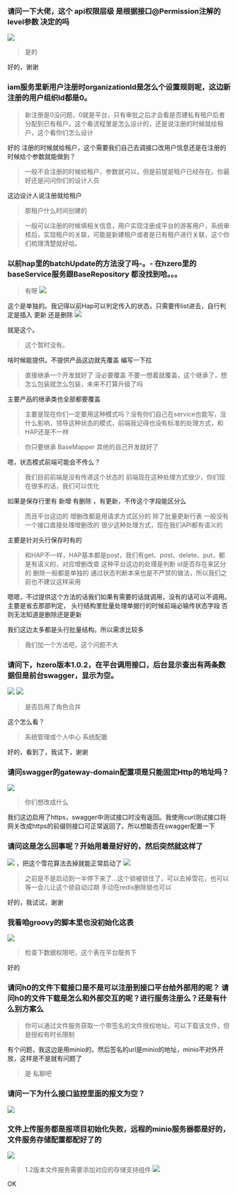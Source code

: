 ### 请问一下大佬，这个 api权限层级 是根据接口@Permission注解的level参数 决定的吗
![](https://img2018.cnblogs.com/blog/1231979/202002/1231979-20200206213738206-329706007.png)

>是的

好的，谢谢


###  iam服务里新用户注册时organizationId是怎么个设置规则呢，这边新注册的用户组织Id都是0。
>新注册是0没问题，0就是平台，只有审批之后才会看是否建私有租户后者分配到已有租户。这个看流程里是怎么设计的，还是说注册的时候就给租户，这个看你们怎么设计

好的
注册的时候就给租户，这个需要我们自己去调接口改用户信息还是在注册的时候给个参数就能做到？


>一般不会注册的时候给租户，参数就可以，但是前提是租户已经存在。你最好还是问问你们的设计人员

这边设计人说注册就给租户

>那租户什么时间创建的

>一般可以注册的时候填相关信息，用户实现注册成平台的游客用户，系统审核后，实现租户的关联，可能是新建租户或者是已有租户进行关联，这个你们梳理清楚就好哈。



### 以前hap里的batchUpdate的方法没了吗-。- 在hzero里的baseService服务跟BaseRepository 都没找到哈。。。

>有呀
![](https://img2018.cnblogs.com/blog/1231979/202002/1231979-20200206213935580-2120161259.png)


这个是单独的。我记得以前Hap可以判定传入的状态，只需要传list进去，自行判定是插入 更新 还是删除
![](https://img2018.cnblogs.com/blog/1231979/202002/1231979-20200206214002291-1590561652.png)

就是这个。

>这个暂时没有。

啥时候能提供。不提供产品这边就先覆盖 编写一下拉

>直接继承一个开发就好了
>没必要覆盖
>不要一想着就覆盖，这个继承了，想怎么包装就怎么包装，未来不打算升级了吗

主要产品的继承类也全部都要覆盖

>主要是现在你们一定要用这种模式吗？没有你们自己在service也能写，没什么影响，领导这种状态的模式，前端我记得也没有标准的处理方式，和HAP还是不一样

>你只要继承 BaseMapper 其他的自己开发就好了

嗯，状态模式前端可能会不传么？

>我们目前前端是没有传递这个状态的
>前端现在这种处理方式很少，你们现在很多的话，我们可以优化


如果是保存行里有 新增 有删除 ，有更新，不传这个字段能区分么

>而且平台这边的  增删改都是用请求方式区分的  除了批量更新行表   一般没有一个接口直接处理增删改的
>很少这种处理方式，现在我们API都有语义的

主要是针对头行保存时有的


>和HAP不一样，HAP基本都是post，我们有get、post、delete、put，都是有语义的，对应增删改查
>这种平台这边的处理是判断 id是否存在来区分的   删除一般都是单独的
>通过状态判断本来也是不严禁的做法，所以我们之前也不建议这样采用

嗯嗯，不过提供这个方法的话我们如果有需要的话就调用，没有的话可以不调用。
主要是省去那部判定，
头行结构里批量处理单据行的时候前端必输传状态字段
否则无法知道是删除还是更新

我们这边太多都是头行批量结构。所以需求比较多

>我们加一个方法吧，这个问题不大



### 请问下，hzero版本1.0.2，在平台调用接口，后台显示查出有两条数据但是前台swagger，显示为空。
![](https://img2018.cnblogs.com/blog/1231979/202002/1231979-20200206214413146-342607731.png)
![](https://img2018.cnblogs.com/blog/1231979/202002/1231979-20200206214419207-1371328365.png)

>是否启用了角色合并

这个怎么看？

>系统管理或个人中心
>系统配置

好的，看到了，我试下，谢谢



### 请问swagger的gateway-domain配置项是只能固定Http的地址吗？
![](https://img2018.cnblogs.com/blog/1231979/202002/1231979-20200206214457532-634023066.png)

>你们想改成什么

我们这边启用了https，swagger中测试接口时没有返回。我使用curl测试接口将网关改成https的前缀则接口可正常返回了。所以想能否在swagger配置一下



### 请问这是怎么回事呢？开始用着是好好的，然后突然就这样了
![](https://img2018.cnblogs.com/blog/1231979/202002/1231979-20200206214515970-312359424.png)
，把这个雪花算法去掉就能正常启动了
![](https://img2018.cnblogs.com/blog/1231979/202002/1231979-20200206214530494-322406157.png)


>之前是不是启动到一半停下来了…这个锁被锁住了，可以去掉雪花，也可以等一会儿让这个锁自动过期
>手动在redis删除锁也可以

好的，我试试，谢谢


### 我看咱groovy的脚本里也没初始化这表
![](https://img2018.cnblogs.com/blog/1231979/202002/1231979-20200206214719529-967909888.png)

>检查下数据权限吧，这个表在平台服务下

好的



### 请问h0的文件下载接口是不是可以注册到接口平台给外部用的呢？  请问h0的文件下载是怎么和外部交互的呢？进行服务注册么？还是有什么别方案么
>你可以通过文件服务获取一个带签名的文件授权地址，可以下载该文件，但是授权有时长限制

有个问题，我这边是用minio的，然后签名的url是minio的地址，minio不对外开放，这样是不是就有问题了

>是  私聊吧






### 请问一下为什么接口监控里面的报文为空？
![](https://img2018.cnblogs.com/blog/1231979/202002/1231979-20200206214549818-1882539521.png)


### 文件上传服务都是报项目初始化失败，远程的minio服务器都是好的，文件服务存储配置都配好了的
![](https://img2018.cnblogs.com/blog/1231979/202002/1231979-20200206214609291-649974865.png)

>1.2版本文件服务需要添加对应的存储支持组件
![](https://img2018.cnblogs.com/blog/1231979/202002/1231979-20200206214628523-1646753801.png)

OK






